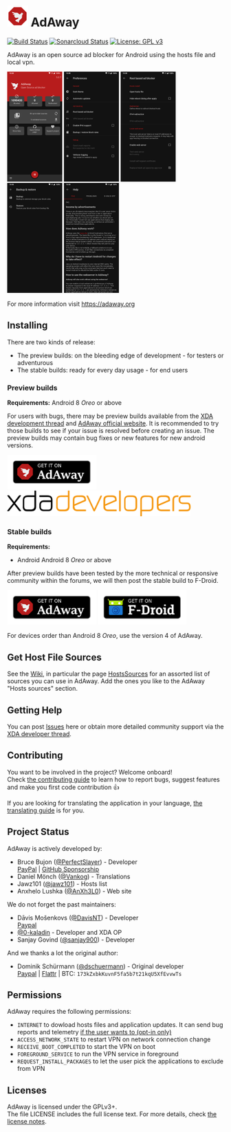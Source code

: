 # ![AdAway logo](app/src/main/res/mipmap-mdpi/icon.png) AdAway

[![Build Status](https://travis-ci.com/AdAway/AdAway.svg?branch=master)](https://travis-ci.com/AdAway/AdAway) [![Sonarcloud Status](https://sonarcloud.io/api/project_badges/measure?project=org.adaway&metric=security_rating)](https://sonarcloud.io/dashboard?id=org.adaway) [![License: GPL v3](https://img.shields.io/badge/License-GPL%20v3-blue.svg)](blob/master/LICENSE)

AdAway is an open source ad blocker for Android using the hosts file and local vpn.

[<img src="metadata/en-rUS/phoneScreenshots/screenshot1.png"
    alt="Home screen"
    height="256">](metadata/en-rUS/phoneScreenshots/screenshot1.png)
[<img src="metadata/en-rUS/phoneScreenshots/screenshot2.png"
    alt="Preferences screen"
    height="256">](metadata/en-rUS/phoneScreenshots/screenshot2.png)
[<img src="metadata/en-rUS/phoneScreenshots/screenshot3.png"
    alt="Root based ad blocker screen"
    height="256">](metadata/en-rUS/phoneScreenshots/screenshot3.png)
[<img src="metadata/en-rUS/phoneScreenshots/screenshot4.png"
    alt="Backup and restore screen"
    height="256">](metadata/en-rUS/phoneScreenshots/screenshot4.png)
[<img src="metadata/en-rUS/phoneScreenshots/screenshot5.png"
    alt="Help screen"
    height="256">](metadata/en-rUS/phoneScreenshots/screenshot5.png)

For more information visit https://adaway.org

## Installing

There are two kinds of release:
* The preview builds: on the bleeding edge of development - for testers or adventurous
* The stable builds: ready for every day usage - for end users

### Preview builds

**Requirements:** Android 8 _Oreo_ or above

For users with bugs, there may be preview builds available from the [XDA development thread](https://forum.xda-developers.com/showthread.php?t=2190753) and [AdAway official website](https://app.adaway.org/beta.apk).
It is recommended to try those builds to see if your issue is resolved before creating an issue.
The preview builds may contain bug fixes or new features for new android versions.

[<img src="Resources/get-it-on-adaway.png"
      alt="Get it on official AdAway website"
      height="80">](https://app.adaway.org/beta.apk)
[<img src="Resources/XDADevelopers.png"
      raw="true"
      alt="Get it on XDA forum"
      height="60">](https://forum.xda-developers.com/showthread.php?t=2190753)

### Stable builds

**Requirements:**
* Android Android 8 _Oreo_ or above

After preview builds have been tested by the more technical or responsive community within the forums, we will then post the stable build to F-Droid.

[<img src="Resources/get-it-on-adaway.png"
    alt="Get it on official AdAway website"
    height="80">](https://app.adaway.org/adaway.apk)
[<img src="Resources/get-it-on-fdroid.png"
      raw="true"
      alt="Get it on F-Droid"
      height="80">](https://f-droid.org/app/org.adaway)

For devices order than Android 8 _Oreo_, use the version 4 of AdAway.

## Get Host File Sources

See the [Wiki](https://github.com/AdAway/AdAway/wiki), in particular the page [HostsSources](https://github.com/AdAway/AdAway/wiki/HostsSources) for an assorted list of sources you can use in AdAway.
Add the ones you like to the AdAway "Hosts sources" section.

## Getting Help

You can post [Issues](https://github.com/AdAway/AdAway/issues) here or obtain more detailed community support via the [XDA developer thread](http://forum.xda-developers.com/showthread.php?t=2190753).


## Contributing

You want to be involved in the project? Welcome onboard!  
Check [the contributing guide](CONTRIBUTING.md) to learn how to report bugs, suggest features and make you first code contribution :+1:

If you are looking for translating the application in your language, [the translating guide](TRANSLATING.md) is for you.


## Project Status

AdAway is actively developed by:
* Bruce Bujon ([@PerfectSlayer](https://github.com/PerfectSlayer)) - Developer  
[PayPal](https://paypal.me/BruceBUJON) | [GitHub Sponsorship](https://github.com/sponsors/PerfectSlayer)
* Daniel Mönch ([@Vankog](https://github.com/Vankog)) - Translations
* Jawz101 ([@jawz101](https://github.com/jawz101)) - Hosts list
* Anxhelo Lushka ([@AnXh3L0](https://github.com/AnXh3L0)) - Web site

We do not forget the past maintainers:
* Dāvis Mošenkovs ([@DavisNT](https://github.com/DavisNT)) - Developer  
[Paypal](https://www.paypal.com/cgi-bin/webscr?cmd=_donations&business=5GUHNXYE58RZS&lc=US&item_name=AdAway%20Donation&no_note=0&no_shipping=1)
* [@0-kaladin](https://github.com/0-kaladin) - Developer and XDA OP
* Sanjay Govind ([@sanjay900](https://github.com/sanjay900)) - Developer

And we thanks a lot the original author:
* Dominik Schürmann ([@dschuermann](https://github.com/dschuermann)) - Original developer  
[Paypal](https://www.paypal.com/cgi-bin/webscr?cmd=_donations&business=android%40schuermann.eu&lc=US&item_name=AdAway%20Donation&no_note=0&no_shipping=1&currency_code=EUR) | [Flattr](flattr.com/thing/369138/AdAway-Ad-blocker-for-Android) | BTC: `173kZxbkKuvnF5fa5b7t21kqU5XfEvvwTs`

## Permissions

AdAway requires the following permissions:

* `INTERNET` to dowload hosts files and application updates. It can send bug reports and telemetry [if the user wants to (opt-in only)](https://github.com/AdAway/AdAway/wiki/Telemetry)
* `ACCESS_NETWORK_STATE` to restart VPN on network connection change
* `RECEIVE_BOOT_COMPLETED` to start the VPN on boot
* `FOREGROUND_SERVICE` to run the VPN service in foreground
* `REQUEST_INSTALL_PACKAGES` to let the user pick the applications to exclude from VPN

## Licenses

AdAway is licensed under the GPLv3+.  
The file LICENSE includes the full license text.
For more details, check [the license notes](LICENSE.md).
